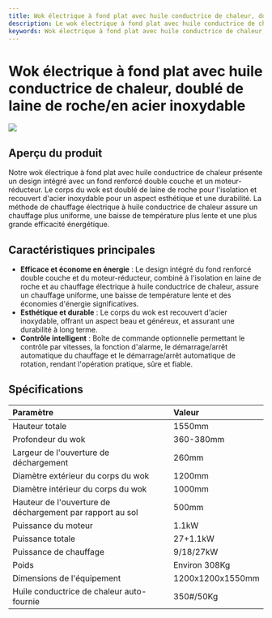 ```yaml
---
title: Wok électrique à fond plat avec huile conductrice de chaleur, doublé de laine de roche/en acier inoxydable - Shandong Shengshi Hecheng Machinery Co., Ltd.
description: Le wok électrique à fond plat avec huile conductrice de chaleur présente un fond renforcé double couche et un design intégré moteur-réducteur, doublé de laine de roche pour l'isolation, en acier inoxydable, chauffage électrique à huile conductrice de chaleur pour un chauffage uniforme, économe en énergie et respectueux de l'environnement.
keywords: Wok électrique à fond plat avec huile conductrice de chaleur, Wok électrique, Wok avec huile conductrice de chaleur, Wok à fond plat, Wok pour graines oléagineuses, Équipement de wok, Wok à chauffage électrique, Wok avec isolation en laine de roche, Wok en acier inoxydable, Wok de traitement de graines oléagineuses, Machine de wok, Équipement de wok électrique
---
```


# Wok électrique à fond plat avec huile conductrice de chaleur, doublé de laine de roche/en acier inoxydable
![](https://i.postimg.cc/3KvT2YJ1/202509051516277.png?dl=1)
## Aperçu du produit

Notre wok électrique à fond plat avec huile conductrice de chaleur présente un design intégré avec un fond renforcé double couche et un moteur-réducteur. Le corps du wok est doublé de laine de roche pour l'isolation et recouvert d'acier inoxydable pour un aspect esthétique et une durabilité. La méthode de chauffage électrique à huile conductrice de chaleur assure un chauffage plus uniforme, une baisse de température plus lente et une plus grande efficacité énergétique.

## Caractéristiques principales

-   **Efficace et économe en énergie** : Le design intégré du fond renforcé double couche et du moteur-réducteur, combiné à l'isolation en laine de roche et au chauffage électrique à huile conductrice de chaleur, assure un chauffage uniforme, une baisse de température lente et des économies d'énergie significatives.
-   **Esthétique et durable** : Le corps du wok est recouvert d'acier inoxydable, offrant un aspect beau et généreux, et assurant une durabilité à long terme.
-   **Contrôle intelligent** : Boîte de commande optionnelle permettant le contrôle par vitesses, la fonction d'alarme, le démarrage/arrêt automatique du chauffage et le démarrage/arrêt automatique de rotation, rendant l'opération pratique, sûre et fiable.

## Spécifications

| Paramètre             | Valeur            |
| :-------------------- | :--------------- |
| Hauteur totale          | 1550mm           |
| Profondeur du wok             | 360-380mm        |
| Largeur de l'ouverture de déchargement| 260mm            |
| Diamètre extérieur du corps du wok| 1200mm           |
| Diamètre intérieur du corps du wok| 1000mm           |
| Hauteur de l'ouverture de déchargement par rapport au sol| 500mm            |
| Puissance du moteur           | 1.1kW            |
| Puissance totale           | 27+1.1kW         |
| Puissance de chauffage         | 9/18/27kW        |
| Poids                | Environ 308Kg    |
| Dimensions de l'équipement  | 1200x1200x1550mm |
| Huile conductrice de chaleur auto-fournie| 350#/50Kg        |